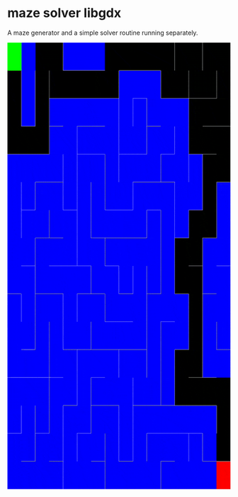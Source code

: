 # maze solver libgdx

A maze generator and a simple solver routine running separately.

![Demo](https://github.com/njdwklopper/maze-solver-libgdx/raw/master/maze.gif)
